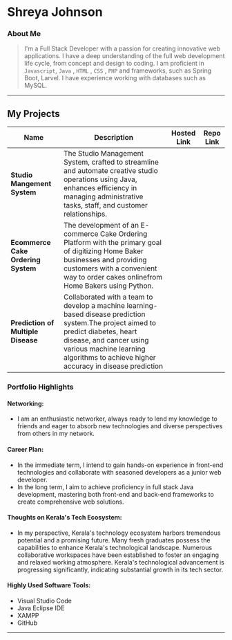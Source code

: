 # Shreya Johnson 

### About Me

> I'm a Full Stack Developer with a passion for creating innovative web applications. I have a deep understanding of the full web development life cycle, from concept and design to coding. I am proficient in `Javascript`, `Java` , `HTML` , `CSS` , `PHP` and  frameworks, such as Spring Boot, Larvel. I have experience working with databases such as MySQL.

---

## My Projects

| Name                                | Description                                                                          | Hosted Link    | Repo Link   |
|-------------------------------------|--------------------------------------------------------------------------------------|----------------|-------------|
| **Studio Mangement System**         |The Studio Management System, crafted to streamline and automate creative studio operations using Java, enhances efficiency in managing administrative tasks, staff, and customer relationships.                                             |                |             |
| **Ecommerce Cake Ordering System**  |The development of an E-commerce Cake Ordering Platform with the primary goal of digitizing Home Baker businesses and providing customers with a convenient way to order cakes onlinefrom Home Bakers using Python.                    |                |             |
| **Prediction of Multiple Disease**  |Collaborated with a team to develop a machine learning- based disease prediction system.The project aimed to predict diabetes, heart disease, and cancer using various machine learning algorithms to achieve higher accuracy in disease prediction  |                |             |

### Portfolio Highlights

#### Networking:

- I am an enthusiastic networker, always ready to lend my knowledge to friends and eager to absorb new technologies and diverse perspectives from others in my network.

#### Career Plan:

- In the immediate term, I intend to gain hands-on experience in front-end technologies and collaborate with seasoned developers as a junior web developer.
- In the long term, I aim to achieve proficiency in full stack Java development, mastering both front-end and back-end frameworks to create comprehensive web solutions.
   
#### Thoughts on Kerala's Tech Ecosystem:

- In my perspective, Kerala's technology ecosystem harbors tremendous potential and a promising future. Many fresh graduates possess the capabilities to enhance Kerala's technological landscape. Numerous collaborative workspaces have been established to foster an engaging and relaxed working atmosphere. Kerala's technological advancement is progressing significantly, indicating substantial growth in its tech sector.

#### Highly Used Software Tools:

- Visual Studio Code
- Java Eclipse IDE
- XAMPP
- GitHub

---

